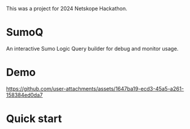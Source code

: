 This was a project for 2024 Netskope Hackathon.

SumoQ
====

An interactive Sumo Logic Query builder for debug and monitor usage.

Demo
====

https://github.com/user-attachments/assets/1647ba19-ecd3-45a5-a261-158384ed0da7

Quick start
====
